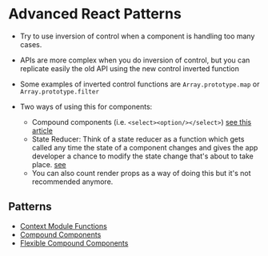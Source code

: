 # Advanced React Patterns
- Try to use inversion of control when a component is handling too many cases.
- APIs are more complex when you do inversion of control, but you can replicate easily the old API using the new control inverted function
- Some examples of inverted control functions are `Array.prototype.map` or `Array.prototype.filter`

- Two ways of using this for components:
  - Compound components (i.e. `<select><option/></select>`) [see this article](https://kentcdodds.com/blog/compound-components-with-react-hooks)
  - State Reducer: Think of a state reducer as a function which gets called any time the state of a component changes and gives the app developer a chance to modify the state change that's about to take place. [see](https://kentcdodds.com/blog/the-state-reducer-pattern-with-react-hooks)
  - You can also count render props as a way of doing this but it's not recommended anymore.

## Patterns
- [Context Module Functions](./context-module-functions.md)
- [Compound Components](./compound-components.md)
- [Flexible Compound Components](./flexible-compound-components.md)